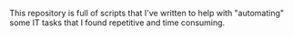 This repository is full of scripts that I've written to help with "automating" some IT tasks that I found repetitive and time consuming.
